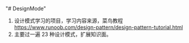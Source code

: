 "# DesignMode" 
1. 设计模式学习的项目，学习内容来源，菜鸟教程 https://www.runoob.com/design-pattern/design-pattern-tutorial.html
2. 主要过一遍 23 种设计模式，扩展知识面。
